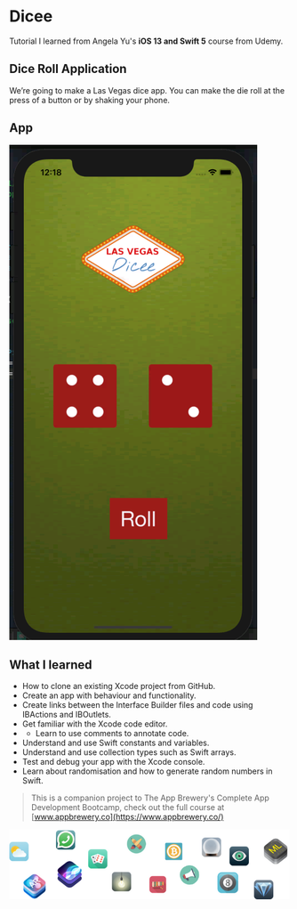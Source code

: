 # Dicee

Tutorial I learned from Angela Yu's <b>iOS 13 and Swift 5</b> course from Udemy.

## Dice Roll Application

We’re going to make a Las Vegas dice app. You can make the die roll at the press of a button or by shaking your phone.

## App
![Dice2](/Dicee-iOS13/2.png)

## What I learned

* How to clone an existing Xcode project from GitHub.
* Create an app with behaviour and functionality.
* Create links between the Interface Builder files and code using IBActions and IBOutlets.
* Get familiar with the Xcode code editor.
* * Learn to use comments to annotate code.
* Understand and use Swift constants and variables.
* Understand and use collection types such as Swift arrays.
* Test and debug your app with the Xcode console.
* Learn about randomisation and how to generate random numbers in Swift.



>This is a companion project to The App Brewery's Complete App Development Bootcamp, check out the full course at [www.appbrewery.co](https://www.appbrewery.co/)

![End Banner](Documentation/readme-end-banner.png)

